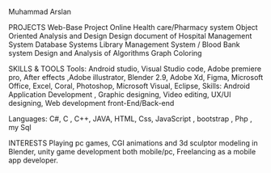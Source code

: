 

Muhammad Arslan

PROJECTS Web-Base Project Online Health care/Pharmacy system Object Oriented Analysis and Design Design document of Hospital Management System Database Systems Library Management 
System / Blood Bank system Design and Analysis of Algorithms Graph Coloring

SKILLS & TOOLS Tools: Android studio, Visual Studio code, Adobe premiere pro, After effects ,Adobe illustrator, Blender 2.9, Adobe Xd, Figma, Microsoft Office, Excel, Coral, Photoshop, Microsoft Visual, Eclipse, Skills: Android Application Development , Graphic designing, Video editing, UX/UI designing, Web development front-End/Back-end

Languages: C#, C , C++, JAVA, HTML, Css, JavaScript , bootstrap , Php , my Sql

INTERESTS Playing pc games, CGI animations and 3d sculptor modeling in Blender, unity game development both mobile/pc, Freelancing as a mobile app developer.
